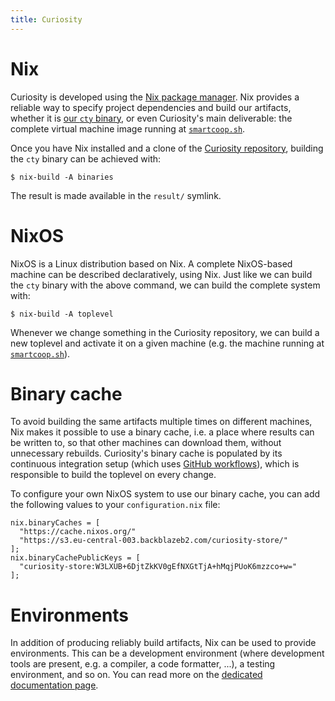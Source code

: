 ```yaml
---
title: Curiosity
---
```



# Nix

Curiosity is developed using the [Nix package
manager](https://nixos.org/guides/how-nix-works.html). Nix provides a reliable
way to specify project dependencies and build our artifacts, whether it is [our
`cty` binary](/documentation/clis), or even Curiosity's main deliverable: the
complete virtual machine image running at
[`smartcoop.sh`](https://smartcoop.sh).

Once you have Nix installed and a clone of the [Curiosity
repository](https://github.com/hypered/curiosity), building the `cty` binary
can be achieved with:

```
$ nix-build -A binaries
```

The result is made available in the `result/` symlink.

# NixOS

NixOS is a Linux distribution based on Nix. A complete NixOS-based machine can
be described declaratively, using Nix. Just like we can build the `cty` binary
with the above command, we can build the complete system with:

```
$ nix-build -A toplevel
```

Whenever we change something in the Curiosity repository, we can build a new
toplevel and activate it on a given machine (e.g. the machine running at
[`smartcoop.sh`](https://smartcoop.sh)).

# Binary cache

To avoid building the same artifacts multiple times on different machines, Nix
makes it possible to use a binary cache, i.e. a place where results can be
written to, so that other machines can download them, without unnecessary
rebuilds. Curiosity's binary cache is populated by its continuous integration
setup (which uses [GitHub
workflows](https://docs.github.com/en/actions/using-workflows)), which is
responsible to build the toplevel on every change.

To configure your own NixOS system to use our binary cache, you can add the
following values to your `configuration.nix` file:

```
nix.binaryCaches = [
  "https://cache.nixos.org/"
  "https://s3.eu-central-003.backblazeb2.com/curiosity-store/"
];
nix.binaryCachePublicKeys = [
  "curiosity-store:W3LXUB+6DjtZkKV0gEfNXGtTjA+hMqjPUoK6mzzco+w="
];
```

# Environments

In addition of producing reliably build artifacts, Nix can be used to provide
environments. This can be a development environment (where development tools
are present, e.g. a compiler, a code formatter, ...), a testing environment,
and so on. You can read more on the [dedicated documentation
page](/documentation/environments).
